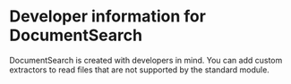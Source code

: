 # Developer information for DocumentSearch

DocumentSearch is created with developers in mind.
You can add custom extractors to read files that are not
supported by the standard module.

